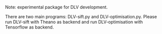 Note: experimental package for DLV development. 

There are two main programs: DLV-sift.py and DLV-optimisation.py. Please run DLV-sift with Theano as backend and run DLV-optimisation with Tensorflow as backend. 

 
